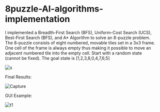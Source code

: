 # 8puzzle-AI-algorithms-implementation
I implemented a Breadth-First Search (BFS), Uniform-Cost Search (UCS), Best-First Search (BFS), and A* Algorithm to solve an 8-puzzle problem. The 8-puzzle consists of eight numbered, movable tiles set in a 3x3 frame. One cell of the frame is 
always empty thus making it possible to move an adjacent numbered tile into the empty cell. Start with a random state (cannot be fixed). The goal state is [1,2,3,8,0,4,7,6,5]

![s](https://github.com/vincentkipchoge/8puzzle-AI-algorithms-implementation/assets/100973751/1cdd19b5-4fb0-494a-a942-d3fcafbfd9f2)


Final Results:

![Capture](https://github.com/vincentkipchoge/8puzzle-AI-algorithms-implementation/assets/100973751/9fcd6301-2a1a-4a4d-8ce6-00183fc26ba2)



GUI Example:


![t1](https://github.com/vincentkipchoge/8puzzle-AI-algorithms-implementation/assets/100973751/914baac2-06ac-46c5-81a5-99dc3743ed53)
